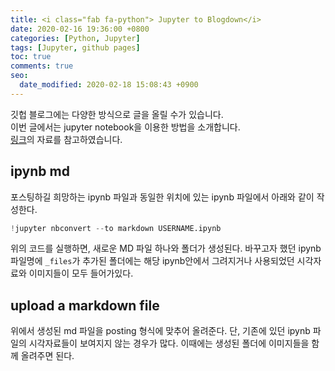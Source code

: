 ```yaml
---
title: <i class="fab fa-python"> Jupyter to Blogdown</i>
date: 2020-02-16 19:36:00 +0800
categories: [Python, Jupyter]
tags: [Jupyter, github pages]
toc: true
comments: true
seo:
  date_modified: 2020-02-18 15:08:43 +0900
---
```


깃헙 블로그에는 다양한 방식으로 글을 올릴 수가 있습니다.  
이번 글에서는 jupyter notebook을 이용한 방법을 소개합니다.  
[링크](https://www.timlrx.com/2018/03/25/uploading-jupyter-notebook-files-to-blogdown/)의 자료를 참고하였습니다.



## ipynb <i class="fas fa-fw fa-angle-right"></i> md
포스팅하길 희망하는 ipynb 파일과 동일한 위치에 있는 ipynb 파일에서 아래와 같이 작성한다.
```python
!jupyter nbconvert --to markdown USERNAME.ipynb
```
위의 코드를 실행하면, 새로운 MD 파일 하나와 폴더가 생성된다.
바꾸고자 했던 ipynb 파일명에 `_files`가 추가된 폴더에는 해당 ipynb안에서 그려지거나 사용되었던 시각자료와 이미지들이 모두 들어가있다.


## upload a markdown file
위에서 생성된 md 파일을 posting 형식에 맞추어 올려준다.
단, 기존에 있던 ipynb 파일의 시각자료들이 보여지지 않는 경우가 많다.
이때에는 생성된 폴더에 이미지들을 함께 올려주면 된다.
